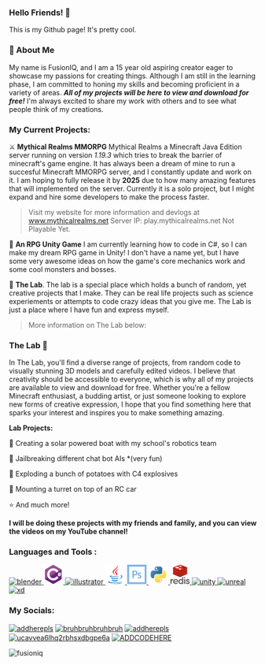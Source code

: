 ### Hello Friends! 👋
This is my Github page! It's pretty cool.

### 🚀 About Me

My name is FusionIQ, and I am a 15 year old aspiring creator eager to showcase my passions for creating things. Although I am still in the learning phase, I am committed to honing my skills and becoming proficient in a variety of areas. ***All of my projects will be here to view and download for free!*** I'm always excited to share my work with others and to see what people think of my creations.


### My Current Projects:
⚔️ **Mythical Realms MMORPG** 
Mythical Realms a Minecraft Java Edition server running on version *1.19.3* which tries to break the barrier of minecraft's game engine. It has always been a dream of mine to run a succesful Minecraft MMORPG server, and I constantly update and work on it. I am hoping to fully release it by **2025** due to how many amazing features that will implemented on the server. Currently it is a solo project, but I might expand and hire some developers to make the process faster.

> Visit my website for more information and devlogs at www.mythicalrealms.net
> Server IP: play.mythicalrealms.net
> Not Playable Yet.

🤺 **An RPG Unity Game**
I am currently learning how to code in C#, so I can make my dream RPG game in Unity! I don't have a name yet, but I have some very awesome ideas on how the game's core mechanics work and some cool monsters and bosses.


🧪 **The Lab**. The lab is a special place which holds a bunch of random, yet creative projects that I make. They can be real life projects such as science experiements or attempts to code crazy ideas that you give me. The Lab is just a place where I have fun and express myself.

> More information on The Lab below:

### The Lab 🧪
In The Lab, you'll find a diverse range of projects, from random code to visually stunning 3D models and carefully edited videos. I believe that creativity should be accessible to everyone, which is why all of my projects are available to view and download for free. Whether you're a fellow Minecraft enthusiast, a budding artist, or just someone looking to explore new forms of creative expression, I hope that you find something here that sparks your interest and inspires you to make something amazing.

**Lab Projects:**

🚤 Creating a solar powered boat with my school's robotics team

🤖 Jailbreaking different chat bot AIs *(very fun)

🧨 Exploding a bunch of potatoes with C4 explosives

🚙 Mounting a turret on top of an RC car

⭐️ And much more!

**I will be doing these projects with my friends and family, and you can view the videos on my YouTube channel!**

<h3 align="left">Languages and Tools :</h3>
<p align="left"> <a href="https://www.blender.org/" target="_blank" rel="noreferrer"> <img src="https://download.blender.org/branding/community/blender_community_badge_white.svg" alt="blender" width="40" height="40"/> </a> <a href="https://www.w3schools.com/cs/" target="_blank" rel="noreferrer"> <img src="https://raw.githubusercontent.com/devicons/devicon/master/icons/csharp/csharp-original.svg" alt="csharp" width="40" height="40"/> </a> <a href="https://www.adobe.com/in/products/illustrator.html" target="_blank" rel="noreferrer"> <img src="https://www.vectorlogo.zone/logos/adobe_illustrator/adobe_illustrator-icon.svg" alt="illustrator" width="40" height="40"/> </a> <a href="https://www.java.com" target="_blank" rel="noreferrer"> <img src="https://raw.githubusercontent.com/devicons/devicon/master/icons/java/java-original.svg" alt="java" width="40" height="40"/> </a> <a href="https://www.photoshop.com/en" target="_blank" rel="noreferrer"> <img src="https://raw.githubusercontent.com/devicons/devicon/master/icons/photoshop/photoshop-line.svg" alt="photoshop" width="40" height="40"/> </a> <a href="https://www.python.org" target="_blank" rel="noreferrer"> <img src="https://raw.githubusercontent.com/devicons/devicon/master/icons/python/python-original.svg" alt="python" width="40" height="40"/> </a> <a href="https://redis.io" target="_blank" rel="noreferrer"> <img src="https://raw.githubusercontent.com/devicons/devicon/master/icons/redis/redis-original-wordmark.svg" alt="redis" width="40" height="40"/> </a> <a href="https://unity.com/" target="_blank" rel="noreferrer"> <img src="https://www.vectorlogo.zone/logos/unity3d/unity3d-icon.svg" alt="unity" width="40" height="40"/> </a> <a href="https://unrealengine.com/" target="_blank" rel="noreferrer"> <img src="https://raw.githubusercontent.com/kenangundogan/fontisto/036b7eca71aab1bef8e6a0518f7329f13ed62f6b/icons/svg/brand/unreal-engine.svg" alt="unreal" width="40" height="40"/> </a> <a href="https://www.adobe.com/products/xd.html" target="_blank" rel="noreferrer"> <img src="https://cdn.worldvectorlogo.com/logos/adobe-xd.svg" alt="xd" width="40" height="40"/> </a> </p>

<h3 align="left">My Socials:</h3>
<p align="left">
<a href="https://twitter.com/addherepls" target="blank"><img align="center" src="https://raw.githubusercontent.com/rahuldkjain/github-profile-readme-generator/master/src/images/icons/Social/twitter.svg" alt="addherepls" height="30" width="40" /></a>
<a href="https://linkedin.com/in/bruhbruhbruhbruh" target="blank"><img align="center" src="https://raw.githubusercontent.com/rahuldkjain/github-profile-readme-generator/master/src/images/icons/Social/linked-in-alt.svg" alt="bruhbruhbruhbruh" height="30" width="40" /></a>
<a href="https://instagram.com/addherepls" target="blank"><img align="center" src="https://raw.githubusercontent.com/rahuldkjain/github-profile-readme-generator/master/src/images/icons/Social/instagram.svg" alt="addherepls" height="30" width="40" /></a>
<a href="https://www.youtube.com/c/ucavvea6lhq2rbhsxdbgpe6a" target="blank"><img align="center" src="https://raw.githubusercontent.com/rahuldkjain/github-profile-readme-generator/master/src/images/icons/Social/youtube.svg" alt="ucavvea6lhq2rbhsxdbgpe6a" height="30" width="40" /></a>
<a href="https://discord.gg/ADDCODEHERE" target="blank"><img align="center" src="https://raw.githubusercontent.com/rahuldkjain/github-profile-readme-generator/master/src/images/icons/Social/discord.svg" alt="ADDCODEHERE" height="30" width="40" /></a>
</p>

<p align="left"> <img src="https://komarev.com/ghpvc/?username=fusioniq&label=Profile%20views&color=0e75b6&style=flat" alt="fusioniq" /> </p>

